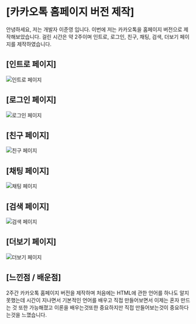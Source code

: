 # [카카오톡 홈페이지 버전 제작]

안녕하세요, 저는 개발자 이준영 입니다.
이번에 저는 카카오톡을 홈페이지 버전으로 제작해보았습니다.
걸린 시간은 약 2주이며
인트로, 로그인, 친구, 채팅, 검색, 더보기 페이지를 제작하였습니다.

## [인트로 페이지]

![인트로 페이지](https://github.com/jknown/talking-web/blob/master/screen_shot/chat.PNG?raw=true "인트로 페이지")

## [로그인 페이지]

![로그인 페이지](https://github.com/jknown/talking-web/blob/master/screen_shot/login.PNG?raw=true "로그인 페이지")

## [친구 페이지]

![친구 페이지](https://github.com/jknown/talking-web/blob/master/screen_shot/friend.PNG?raw=true "친구 페이지")

## [채팅 페이지]

![채팅 페이지](https://github.com/jknown/talking-web/blob/master/screen_shot/chat.PNG?raw=true "채팅 페이지")

## [검색 페이지]

![검색 페이지](https://github.com/jknown/talking-web/blob/master/screen_shot/search.PNG?raw=true "검색 페이지")

## [더보기 페이지]

![더보기 페이지](https://github.com/jknown/talking-web/blob/master/screen_shot/more.PNG?raw=true "더보기 페이지")

## [느낀점 / 배운점]

2주간 카카오톡 홈페이지 버전을 제작하며
처음에는 HTML에 관한 언어를 하나도 알지못했는데
시간이 지나면서 기본적인 언어를 배우고 직접 만들어보면서
이제는 혼자 만드는 것 또한 가능해졌고
이론을 배우는것또한 중요하지만 직접 만들어보는것이 중요하다는것을 느꼈습니다.
